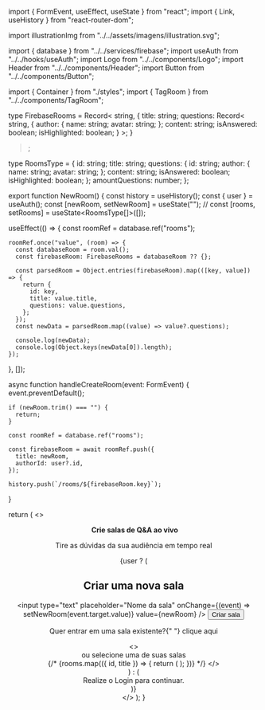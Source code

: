 import { FormEvent, useEffect, useState } from "react";
import { Link, useHistory } from "react-router-dom";

import illustrationImg from "../../assets/imagens/illustration.svg";

import { database } from "../../services/firebase";
import useAuth from "../../hooks/useAuth";
import Logo from "../../components/Logo";
import Header from "../../components/Header";
import Button from "../../components/Button";

import { Container } from "./styles";
import { TagRoom } from "../../components/TagRoom";

type FirebaseRooms = Record<
  string,
  {
    title: string;
    questions: Record<
      string,
      {
        author: {
          name: string;
          avatar: string;
        };
        content: string;
        isAnswered: boolean;
        isHighlighted: boolean;
      }
    >;
  }
>;

type RoomsType = {
  id: string;
  title: string;
  questions: {
    id: string;
    author: {
      name: string;
      avatar: string;
    };
    content: string;
    isAnswered: boolean;
    isHighlighted: boolean;
  };
  amountQuestions: number;
};

export function NewRoom() {
  const history = useHistory();
  const { user } = useAuth();
  const [newRoom, setNewRoom] = useState("");
  // const [rooms, setRooms] = useState<RoomsType[]>([]);

  useEffect(() => {
    const roomRef = database.ref("rooms");

    roomRef.once("value", (room) => {
      const databaseRoom = room.val();
      const firebaseRoom: FirebaseRooms = databaseRoom ?? {};

      const parsedRoom = Object.entries(firebaseRoom).map(([key, value]) => {
        return {
          id: key,
          title: value.title,
          questions: value.questions,
        };
      });
      const newData = parsedRoom.map((value) => value?.questions);

      console.log(newData);
      console.log(Object.keys(newData[0]).length);
    });
  }, []);

  async function handleCreateRoom(event: FormEvent) {
    event.preventDefault();

    if (newRoom.trim() === "") {
      return;
    }

    const roomRef = database.ref("rooms");

    const firebaseRoom = await roomRef.push({
      title: newRoom,
      authorId: user?.id,
    });

    history.push(`/rooms/${firebaseRoom.key}`);
  }

  return (
    <>
      <Header />
      <Container>
        <div className="content">
          <aside>
            <div className="aside-content">
              <img src={illustrationImg} alt="" />
              <strong>Crie salas de Q&amp;A ao vivo</strong>
              <p>Tire as dúvidas da sua audiência em tempo real</p>
            </div>
          </aside>
          {user ? (
            <main>
              <section className="main-content">
                <Logo />
                <h2>Criar uma nova sala</h2>
                <form onSubmit={handleCreateRoom}>
                  <input
                    type="text"
                    placeholder="Nome da sala"
                    onChange={(event) => setNewRoom(event.target.value)}
                    value={newRoom}
                  />
                  <Button type="submit">Criar sala</Button>
                </form>
                <p>
                  Quer entrar em uma sala existente?{" "}
                  <Link to="/">clique aqui</Link>
                </p>
              </section>
              <section className="existing-rooms">
                <>
                  <div className="separator">
                    ou selecione uma de suas salas
                  </div>
                  {/* {rooms.map(({ id, title }) => {
                    return (
                      <TagRoom title={title} amountQuestions={1} key={id} />
                    );
                  })} */}
                </>
              </section>
            </main>
          ) : (
            <main>Realize o Login para continuar.</main>
          )}
        </div>
      </Container>
    </>
  );
}
